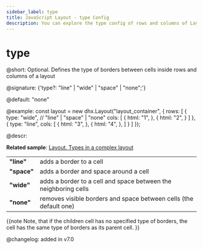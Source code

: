 ```yaml
---
sidebar_label: type
title: JavaScript Layout - type Config 
description: You can explore the type config of rows and columns of Layout in the documentation of the DHTMLX JavaScript UI library. Browse developer guides and API reference, try out code examples and live demos, and download a free 30-day evaluation version of DHTMLX Suite.
---
```


# type

@short: Optional. Defines the type of borders between cells inside rows and columns of a layout

@signature: {'type?: "line" | "wide" | "space" | "none";'}

@default: "none"

@example:
const layout = new dhx.Layout("layout_container", {
    rows: [
        {
            type: "wide", // "line" | "space" | "none"
            cols: [
                {
                    html: "1",
                },
                {
                    html: "2",
                }
            ]
        },
        {
            type: "line",
            cols: [
                {
                    html: "3",
                },
                {
                    html: "4",
                },
            ]
        }
    ]
});

@descr:

**Related sample**: [Layout. Types in a complex layout](https://snippet.dhtmlx.com/w00fgl57)

<table>
	<tbody>
        <tr>
			<td><b>"line"</b></td>
			<td>adds a border to a cell</td>
		</tr>
        <tr>
			<td><b>"space"</b></td>
			<td>adds a border and space around a cell</td>
		</tr>
        <tr>
			<td><b>"wide"</b></td>
			<td>adds a border to a cell and space between the neighboring cells</td>
		</tr>
        <tr>
			<td><b>"none"</b></td>
			<td>removes visible borders and space between cells (the default one)</td>
		</tr>
    </tbody>
</table>

{{note Note, that if the children cell has no specified type of borders, the cell has the same type of borders as its parent cell. }}

@changelog: added in v7.0

[comment]: # (@related: layout/cell_configuration.md#setting-borders-for-cells)
